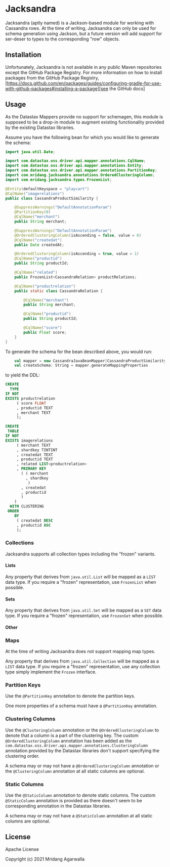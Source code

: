 # Jacksandra

Jacksandra (aptly named) is a Jackson-based module for working with Cassandra rows. At the time of writing, Jacksandra can only be used for schema generation using Jackson, but a future version will add support for ser-deser to types to the corresponding "row" objects. 

## Installation

Unfortunately, Jacksandra is not available in any public Maven repositories except the GitHub Package Registry. For more information on how to install packages from the GitHub Package Registry, [https://docs.github.com/en/packages/guides/configuring-gradle-for-use-with-github-packages#installing-a-package][see the GitHub docs]

## Usage

As the Datastax Mappers provide no support for schemagen, this module is supposed to be a drop-in module to augment existing functionality provided by the existing Datastax libraries.

Assume you have the following bean for which you would like to generate the schema:

```java
import java.util.Date;

import com.datastax.oss.driver.api.mapper.annotations.CqlName;
import com.datastax.oss.driver.api.mapper.annotations.Entity;
import com.datastax.oss.driver.api.mapper.annotations.PartitionKey;
import com.mridang.jacksandra.annotations.OrderedClusteringColumn;
import com.mridang.jacksandra.types.FrozenList;

@Entity(defaultKeyspace = "playcart")
@CqlName("imagerelations")
public class CassandraProductSimilarity {

    @SuppressWarnings("DefaultAnnotationParam")
    @PartitionKey(0)
    @CqlName("merchant")
    public String merchant;

    @SuppressWarnings("DefaultAnnotationParam")
    @OrderedClusteringColumn(isAscending = false, value = 0)
    @CqlName("createdat")
    public Date createdAt;

    @OrderedClusteringColumn(isAscending = true, value = 1)
    @CqlName("productid")
    public String productId;

    @CqlName("related")
    public FrozenList<CassandraRelation> productRelations;

    @CqlName("productrelation")
    public static class CassandraRelation {

        @CqlName("merchant")
        public String merchant;

        @CqlName("productid")
        public String productId;

        @CqlName("score")
        public Float score;
    }
}
```

To generate the schema for the bean described above, you would run:

```scala
    val mapper = new CassandraJavaBeanMapper[CassandraProductSimilarity]()
    val createSchema: String = mapper.generateMappingProperties
```

to yield the DDL:

```sql
CREATE 
  TYPE 
IF NOT 
EXISTS productrelation 
     ( score FLOAT
     , productid TEXT
     , merchant TEXT
     );

CREATE 
 TABLE 
IF NOT 
EXISTS imagerelations 
     ( merchant TEXT
     , shardkey TINTINT
     , createdat TEXT
     , productid TEXT
     , related LIST<productrelation>
     , PRIMARY KEY
       ( ( merchant
         , shardkey
          )
       , createdat
       , productid
       )
    )
  WITH CLUSTERING 
 ORDER 
    BY 
     ( createdat DESC
     , productid ASC
     );
```

### Collections

Jacksandra supports all collection types including the "frozen" variants.

#### Lists

Any property that derives from `java.util.List` will be mapped 
as a `LIST` data type. If you require a "frozen" representation, 
use `FrozenList` when possible.

#### Sets

Any property that derives from `java.util.Set` will be mapped 
as a `SET` data type. If you require a "frozen" representation, 
use `FrozenSet` when possible.

#### Other

### Maps

At the time of writing Jacksandra does not support mapping map types.

Any property that derives from `java.util.Collection` will be mapped 
as a `LIST` data type. If you require a "frozen" representation, 
use any collection type simply implement the `Frozen` interface.

### Partition Keys

Use the `@PartitionKey` annotation to denote the partition keys. 

One more properties of a schema must have a `@PartitionKey` annotation.

### Clustering Columns

Use the `@ClusteringColumn` annotation or the `@OrderedClusteringColumn` to denote that a column is a part of the clustering key. 
The custom  `@OrderedClusteringColumn` annotation has been added as 
the `com.datastax.oss.driver.api.mapper.annotations.ClusteringColumn` annotation provided by 
the Datastax libraries don't support specifying the clustering order.

A schema may or may not have a `@OrderedClusteringColumn` annotation or the `@ClusteringColumn` 
annotation at all static columns are optional.

### Static Columns

Use the `@StaticColumn` annotation to denote static columns. The custom `@StaticColumn`
annotation is provided as there doesn't seem to be corresponding annotation in
the Datastax libraries.

A schema may or may not have a `@StaticColumn` annotation at all static columns are optional.


## License

Apache License

Copyright (c) 2021 Mridang Agarwalla

[see the GitHub docs]: https://docs.github.com/en/packages/guides/configuring-gradle-for-use-with-github-packages#installing-a-package
